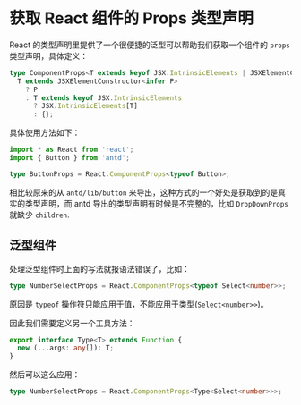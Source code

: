 # 获取 React 组件的 Props 类型声明

React 的类型声明里提供了一个很便捷的泛型可以帮助我们获取一个组件的 `props` 类型声明，具体定义：

```ts
type ComponentProps<T extends keyof JSX.IntrinsicElements | JSXElementConstructor<any>> =
  T extends JSXElementConstructor<infer P>
    ? P
    : T extends keyof JSX.IntrinsicElements
      ? JSX.IntrinsicElements[T]
      : {};
```

具体使用方法如下：

```ts
import * as React from 'react';
import { Button } from 'antd';

type ButtonProps = React.ComponentProps<typeof Button>;
```

相比较原来的从 `antd/lib/button` 来导出，这种方式的一个好处是获取到的是真实的类型声明，而 antd 导出的类型声明有时候是不完整的，比如 `DropDownProps` 就缺少 `children`.

## 泛型组件

处理泛型组件时上面的写法就报语法错误了，比如：

```ts
type NumberSelectProps = React.ComponentProps<typeof Select<number>>;
```

原因是 `typeof` 操作符只能应用于值，不能应用于类型(`Select<number>>`)。

因此我们需要定义另一个工具方法：

```ts
export interface Type<T> extends Function { 
  new (...args: any[]): T; 
}
```

然后可以这么应用：

```ts
type NumberSelectProps = React.ComponentProps<Type<Select<number>>>;
```